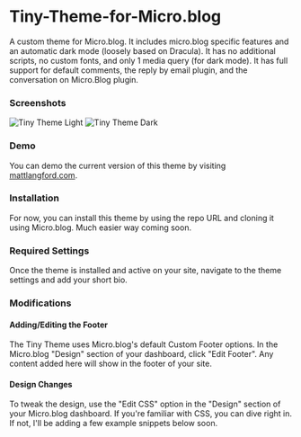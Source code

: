# Tiny-Theme-for-Micro.blog
A custom theme for Micro.blog. It includes micro.blog specific features and an automatic dark mode (loosely based on Dracula). It has no additional scripts, no custom fonts, and only 1 media query (for dark mode). It has full support for default comments, the reply by email plugin, and the conversation on Micro.Blog plugin.

### Screenshots
![Tiny Theme Light](https://github.com/MattSLangford/Tiny-Theme-for-Micro.blog/blob/main/screenshot.png)
![Tiny Theme Dark](https://github.com/MattSLangford/Tiny-Theme-for-Micro.blog/blob/main/screenshot2.png)

### Demo
You can demo the current version of this theme by visiting [mattlangford.com](https://mattlangford.com).

### Installation
For now, you can install this theme by using the repo URL and cloning it using Micro.blog. Much easier way coming soon.

### Required Settings
Once the theme is installed and active on your site, navigate to the theme settings and add your short bio.

### Modifications

#### Adding/Editing the Footer
The Tiny Theme uses Micro.blog's default Custom Footer options. In the Micro.blog "Design" section of your dashboard, click "Edit Footer". Any content added here will show in the footer of your site.

#### Design Changes
To tweak the design, use the "Edit CSS" option in the "Design" section of your Micro.blog dashboard. If you're familiar with CSS, you can dive right in. If not, I'll be adding a few example snippets below soon.
